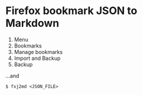 # Firefox bookmark JSON to Markdown

1. Menu
2. Bookmarks
3. Manage bookmarks
4. Import and Backup
5. Backup

...and

```shell
$ fxj2md <JSON_FILE>
```
